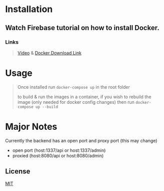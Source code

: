 # Installation

## Watch Firebase tutorial on how to install Docker.
### Links 
>[Video](https://youtu.be/gAkwW2tuIqE?t=114) & [Docker Download Link](https://www.docker.com/get-started)

# Usage 
> Once installed run ```docker-compose up``` in the root folder
>
> to build & run the images in a container,
> if you wish to rebuild the image (only needed for docker config changes) 
> then run `docker-compose up --build`


# Major Notes
Currently the backend has an open port and proxy port (this may change)
* open port (host:1337/api or host:1337/admin)  
* proxied (host:8080/api or host:8080/admin)

## License
[MIT](https://choosealicense.com/licenses/mit/)